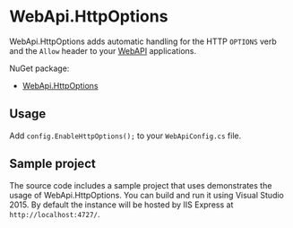 # WebApi.HttpOptions

WebApi.HttpOptions adds automatic handling for the HTTP `OPTIONS` verb and the `Allow` header to your [WebAPI](http://www.asp.net/web-api) applications.

NuGet package:
* [WebApi.HttpOptions](https://www.nuget.org/packages/WebApi.HttpOptions/)



## Usage

Add `config.EnableHttpOptions();` to your `WebApiConfig.cs` file.



## Sample project

The source code includes a sample project that uses demonstrates the usage of WebApi.HttpOptions. You can build and run it using Visual Studio 2015. By default the instance will be hosted by IIS Express at `http://localhost:4727/`.
